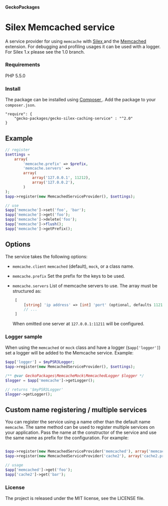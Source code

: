 #### GeckoPackages

# Silex Memcached service

A service provider for using `memcache` with [ Silex ](http://silex.sensiolabs.org) and the [ Memcached ](https://secure.php.net/manual/en/book.memcached.php) extension.
For debugging and profiling usages it can be used with a logger.
For Silex 1.x please see the 1.0 branch.

### Requirements

PHP 5.5.0

### Install

The package can be installed using [ Composer ](https://getcomposer.org/).
Add the package to your `composer.json`.

```
"require": {
    "gecko-packages/gecko-silex-caching-service" : "^2.0"
}
```

## Example

```php
// register
$settings =
    array(
        'memcache.prefix' => $prefix,
        'memcache.servers' =>
        array(
            array('127.0.0.1', 11212),
            array('127.0.0.2'),
        )
);
$app->register(new MemcachedServiceProvider(), $settings);

// use
$app['memcache']->set('foo', 'bar');
$app['memcache']->get('foo');
$app['memcache']->delete('foo');
$app['memcache']->flush();
$app['memcache']->getPrefix();
```

## Options

The service takes the following options:
* `memcache.client`
   `memcached` (default), `mock`, or a class name.

* `memcache.prefix`
   Set the prefix for the keys to be used.

* `memcache.servers`
   List of memcache servers to use.
   The array must be structured as:
   ```php
    [
        [string] 'ip address' => [int] 'port' (optional, defaults 11211),
        // ...
    ]
    ```

   When omitted one server at `127.0.0.1:11211` will be configured.

### Logger sample

When using the `memcached` or `mock` class and have a logger (`$app['logger']`) set a logger will be added to the Memcache service.
Example:
```php
$app['logger'] = $myPSR3Logger;
$app->register(new MemcachedServiceProvider(), $settings);

/** @var GeckoPackages\MemcacheMock\MemcachedLogger $logger */
$logger = $app['memcache']->getLogger();

// returns '$myPSR3Logger'
$logger->getLogger();
```
## Custom name registering / multiple services

You can register the service using a name other than the default name `memcache`.
The same method can be used to register multiple services on your application.
Pass the name at the constructor of the service and use the same name as prefix for the configuration.
For example:

```php

$app->register(new MemcachedServiceProvider('memcached'), array('memcached.prefix' => $prefix));
$app->register(new MemcachedServiceProvider('cache2'), array('cache2.prefix' => $prefix));

// usage
$app['memcached']->get('foo');
$app['cache2']->get('bar');

```

### License

The project is released under the MIT license, see the LICENSE file.
